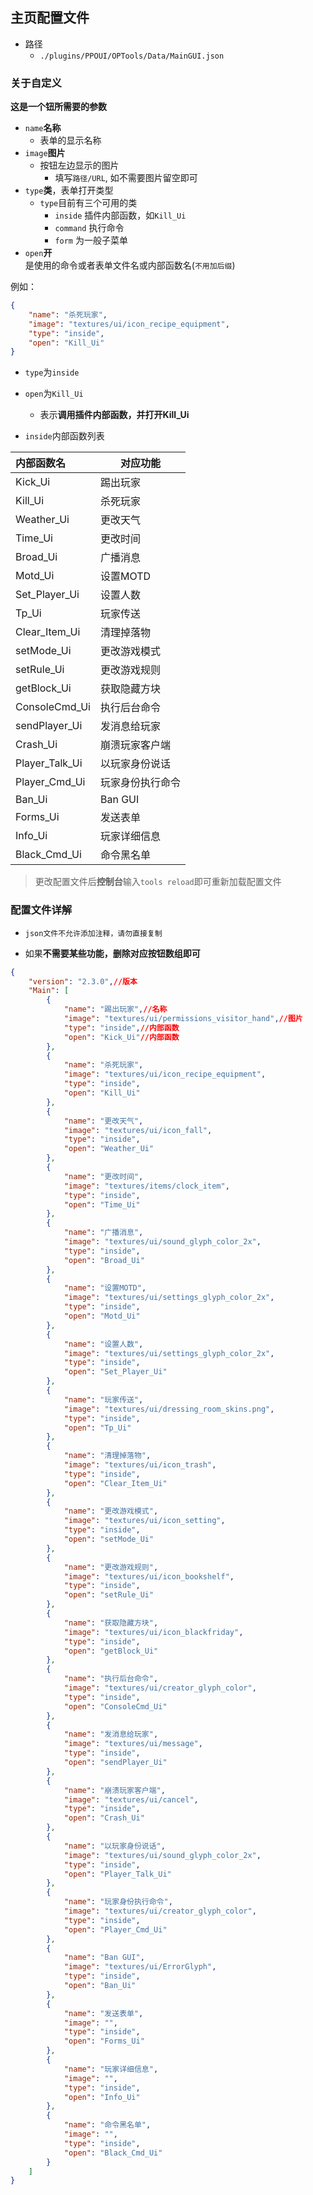 ## 主页配置文件

- 路径
    - `./plugins/PPOUI/OPTools/Data/MainGUI.json`

### 关于自定义

**这是一个钮所需要的参数**   
- `name`**名称**
    - 表单的显示名称
- `image`**图片**
    - 按钮左边显示的图片
        - 填写`路径/URL`, 如不需要图片留空即可
- `type`**类**，表单打开类型
    - `type`目前有三个可用的类
        - `inside`
            插件内部函数，如`Kill_Ui`
        - `command`
            执行命令
        - `form`
            为一般子菜单
- `open`**开**    
    是使用的命令或者表单文件名或内部函数名(`不用加后缀`)

例如：
```json
{
    "name": "杀死玩家",
    "image": "textures/ui/icon_recipe_equipment",
    "type": "inside",
    "open": "Kill_Ui"
}
```
- `type`为`inside`
- `open`为`Kill_Ui`
    - 表示**调用插件内部函数，并打开Kill_Ui**

- `inside`内部函数列表

|内部函数名|对应功能|
|:--|--|
|Kick_Ui|踢出玩家|
|Kill_Ui|杀死玩家|
|Weather_Ui|更改天气|
|Time_Ui|更改时间|
|Broad_Ui|广播消息|
|Motd_Ui|设置MOTD|
|Set_Player_Ui|设置人数|
|Tp_Ui|玩家传送|
|Clear_Item_Ui|清理掉落物|
|setMode_Ui|更改游戏模式|
|setRule_Ui|更改游戏规则|
|getBlock_Ui|获取隐藏方块|
|ConsoleCmd_Ui|执行后台命令|
|sendPlayer_Ui|发消息给玩家|
|Crash_Ui|崩溃玩家客户端|
|Player_Talk_Ui|以玩家身份说话|
|Player_Cmd_Ui|玩家身份执行命令|
|Ban_Ui|Ban GUI|
|Forms_Ui|发送表单|
|Info_Ui|玩家详细信息|
|Black_Cmd_Ui|命令黑名单|

> 更改配置文件后**控制台**输入`tools reload`即可重新加载配置文件  

### 配置文件详解

- `json文件不允许添加注释，请勿直接复制`  

- 如果**不需要某些功能，删除对应按钮数组即可**

```json
{
    "version": "2.3.0",//版本
    "Main": [
        {
            "name": "踢出玩家",//名称
            "image": "textures/ui/permissions_visitor_hand",//图片
            "type": "inside",//内部函数
            "open": "Kick_Ui"//内部函数
        },
        {
            "name": "杀死玩家",
            "image": "textures/ui/icon_recipe_equipment",
            "type": "inside",
            "open": "Kill_Ui"
        },
        {
            "name": "更改天气",
            "image": "textures/ui/icon_fall",
            "type": "inside",
            "open": "Weather_Ui"
        },
        {
            "name": "更改时间",
            "image": "textures/items/clock_item",
            "type": "inside",
            "open": "Time_Ui"
        },
        {
            "name": "广播消息",
            "image": "textures/ui/sound_glyph_color_2x",
            "type": "inside",
            "open": "Broad_Ui"
        },
        {
            "name": "设置MOTD",
            "image": "textures/ui/settings_glyph_color_2x",
            "type": "inside",
            "open": "Motd_Ui"
        },
        {
            "name": "设置人数",
            "image": "textures/ui/settings_glyph_color_2x",
            "type": "inside",
            "open": "Set_Player_Ui"
        },
        {
            "name": "玩家传送",
            "image": "textures/ui/dressing_room_skins.png",
            "type": "inside",
            "open": "Tp_Ui"
        },
        {
            "name": "清理掉落物",
            "image": "textures/ui/icon_trash",
            "type": "inside",
            "open": "Clear_Item_Ui"
        },
        {
            "name": "更改游戏模式",
            "image": "textures/ui/icon_setting",
            "type": "inside",
            "open": "setMode_Ui"
        },
        {
            "name": "更改游戏规则",
            "image": "textures/ui/icon_bookshelf",
            "type": "inside",
            "open": "setRule_Ui"
        },
        {
            "name": "获取隐藏方块",
            "image": "textures/ui/icon_blackfriday",
            "type": "inside",
            "open": "getBlock_Ui"
        },
        {
            "name": "执行后台命令",
            "image": "textures/ui/creator_glyph_color",
            "type": "inside",
            "open": "ConsoleCmd_Ui"
        },
        {
            "name": "发消息给玩家",
            "image": "textures/ui/message",
            "type": "inside",
            "open": "sendPlayer_Ui"
        },
        {
            "name": "崩溃玩家客户端",
            "image": "textures/ui/cancel",
            "type": "inside",
            "open": "Crash_Ui"
        },
        {
            "name": "以玩家身份说话",
            "image": "textures/ui/sound_glyph_color_2x",
            "type": "inside",
            "open": "Player_Talk_Ui"
        },
        {
            "name": "玩家身份执行命令",
            "image": "textures/ui/creator_glyph_color",
            "type": "inside",
            "open": "Player_Cmd_Ui"
        },
        {
            "name": "Ban GUI",
            "image": "textures/ui/ErrorGlyph",
            "type": "inside",
            "open": "Ban_Ui"
        },
        {
            "name": "发送表单",
            "image": "",
            "type": "inside",
            "open": "Forms_Ui"
        },
        {
            "name": "玩家详细信息",
            "image": "",
            "type": "inside",
            "open": "Info_Ui"
        },
        {
            "name": "命令黑名单",
            "image": "",
            "type": "inside",
            "open": "Black_Cmd_Ui"
        }
    ]
}
```

